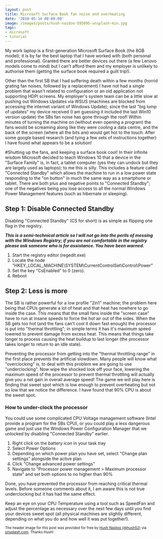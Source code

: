 ```yaml
---
layout: post
title: Microsoft Surface Book fan noise and overheating
date: '2018-05-14 08:00:00'
image: /images/posts/hush-naidoo-595895-unsplash-min.jpg
tags:
- microsoft
- tutorial
---
```


My work laptop is a first-generation Microsoft Surface Book (the 8GB model); it is by far the best laptop that I have worked with (both personal and professional). Granted there are better devices out there (a few Lenovo models come to mind) but I can't afford them and my employer is unlikely to authorise them (getting the surface book required a guilt trip!).

Other than the first SB that I had suffering death within a few months (horrid grating fan noises, followed by a replacement) I have not had a single problem that wasn't related to configuration or an old application not supporting HDPI screens. My employer's system team can be a little slow at pushing out Windows Updates via WSUS (machines are blocked from accessing the internet variant of Windows Update); since the last "big lump of updates" my device received (I am guessing it included the last Win10 version update) the SBs fan noise has gone through the roof! Within minutes of turning the machine on (without even opening a program) the fans would be screaming along like they were cooling a data centre, and the back of the screen (where all the bits are) would get hot to the touch. After some google based research (and tying a few sets of instructions together) I have found what appears to be a solution!

#Shutting up the fans, and keeping a surface book cool!
In their infinite wisdom Microsoft decided to teach Windows 10 that a device in the "Surface Family" is, in fact, a tablet computer (yes they can undock but they are largely used as laptops); to me this is silly. This includes a feature called "Connected Standby" which allows the machine to run in a low power state responding to the "on button" in much the same way as a smartphone or tablet. There are both plus and negative points to "Connected Standby"; one of the negatives being you lose access to all the normal Windows Power Management features (such as hibernate or sleeping). 

## Step 1: Disable Connected Standby
Disabling "Connected Standby" (CS for short) is as simple as flipping one flag in the registry.

***This is a semi-technical article so I will not go into the perils of messing with the Windows Registry; if you are not comfortable in the registry please ask someone who is for assistance. You have been warned.***
1. Start the registry editor (regedit.exe)
2. Locate the node "HKEY_LOCAL_MACHINE\SYSTEM\CurrentControlSet\Control\Power"
3. Set the key "CsEnabled" to 0 (zero).
4. Reboot

## Step 2: Less is more
The SB is rather powerful for a low profile "2in1" machine; the problem here being that CPUs generate a lot of heat and that heat has nowhere to go inside the case. This means that the small fans inside the "screen case" have to run at insane speeds to force the hot air out of the sides.
When the SB gets too hot (and the fans can't cool it down fast enough) the processor is put into "thermal throttling"; in simple terms it has it's maximum speed lowered to prevent damage from excess heat. This means that things take longer to process causing the heat buildup to last longer (the processor takes longer to return to an idle state).

Preventing the processor from getting into the "thermal throttling range" in the first place prevents the artificial slowdown. Many people will know what "overclocking" is, to deal with this problem we are going to use "underclocking". Now wipe the shocked look off your face, lowering the maximum speed of the processor to prevent thermal throttling will actually give you a net gain in overall average speed! The game we will play here is finding that sweet spot which is low enough to prevent overheating but not so low that we notice the difference. I have found that 90% CPU is about the sweet spot.
### How to under-clock the processor

You could use some complicated CPU Voltage management software (Intel provide a program for the SBs CPU), or you could play a less dangerous game and just use the Windows Power Configuration Manager that we unlocked by disabling "Connected Standby" earlier.
1. Right click on the battery icon in your task tray
2. Select Power Options
3. Depending on which power plan you have set, select "Change plan settings" alongside the active plan
4. Click "Change advanced power settings"
5. Navigate to "Processor power management > Maximum processor state" and set both options to no higher than 90%

Done, you have prevented the processor from reaching critical thermal levels. Before someone comments about it, I am aware this is not true underclocking but it has had the same effect.

Keep an eye on your CPU Temperature using a tool such as SpeedFan and adjust the percentage as necessary over the next few days until you find your devices sweet spot (all physical machines are slightly different, depending on what you do and how well it was put together!).

<small>The header image for this post was provided for free by [Hush Naidoo (@hush52)](https://unsplash.com/@hush52) via [unsplash.com](https://unsplash.com). Thanks Hush!</small>